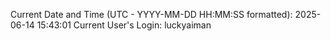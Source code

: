 Current Date and Time (UTC - YYYY-MM-DD HH:MM:SS formatted): 2025-06-14 15:43:01
Current User's Login: luckyaiman
